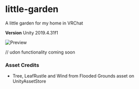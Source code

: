 # little-garden
A little garden for my home in VRChat

**Version** Unity 2019.4.31f1

![Preview](./Docs/v1.png)

// udon functionality coming soon

### Asset Credits
- Tree, LeafRustle and Wind from Flooded Grounds asset on UnityAssetStore

